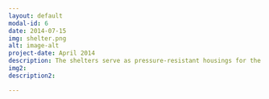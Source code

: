 ```yaml
---
layout: default
modal-id: 6
date: 2014-07-15
img: shelter.png
alt: image-alt
project-date: April 2014
description: The shelters serve as pressure-resistant housings for the electronic components up to a diving depth of at least 500 metres. With a diameter of 220mm and a length of 900mm, the two shelters offer sufficient space.
img2: 
description2:

---
```


